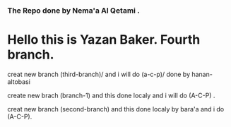 

### The Repo done by Nema'a Al Qetami .


# Hello this is Yazan Baker. Fourth branch.

creat new branch (third-branch)/ and i will do (a-c-p)/ done by hanan-altobasi



create new brach (branch-1) and this done localy and i will do (A-C-P) .

creat new branch (second-branch) and this done localy by bara'a and i do (A-C-P).

